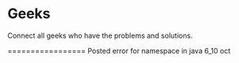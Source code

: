 Geeks
=====

Connect all geeks who have the problems and solutions.

=================
Posted error for namespace in java 6_10 oct
